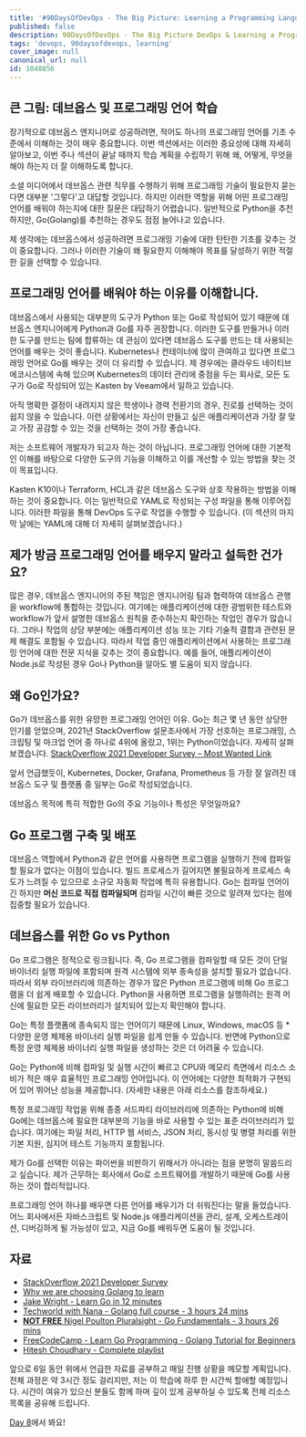 ```yaml
---
title: '#90DaysOfDevOps - The Big Picture: Learning a Programming Language - Day 7'
published: false
description: 90DaysOfDevOps - The Big Picture DevOps & Learning a Programming Language
tags: 'devops, 90daysofdevops, learning'
cover_image: null
canonical_url: null
id: 1048856
---
```


## 큰 그림: 데브옵스 및 프로그래밍 언어 학습

장기적으로 데브옵스 엔지니어로 성공하려면, 적어도 하나의 프로그래밍 언어를 기초 수준에서 이해하는 것이 매우 중요합니다. 이번 섹션에서는 이러한 중요성에 대해 자세히 알아보고, 이번 주나 섹션이 끝날 때까지 학습 계획을 수립하기 위해 왜, 어떻게, 무엇을 해야 하는지 더 잘 이해하도록 합니다.

소셜 미디어에서 데브옵스 관련 직무를 수행하기 위해 프로그래밍 기술이 필요한지 묻는다면 대부분 '그렇다'고 대답할 것입니다. 하지만 이러한 역할을 위해 어떤 프로그래밍 언어를 배워야 하는지에 대한 질문은 대답하기 어렵습니다. 일반적으로 Python을 추천하지만, Go(Golang)를 추천하는 경우도 점점 늘어나고 있습니다.

제 생각에는 데브옵스에서 성공하려면 프로그래밍 기술에 대한 탄탄한 기초를 갖추는 것이 중요합니다. 그러나 이러한 기술이 왜 필요한지 이해해야 목표를 달성하기 위한 적절한 길을 선택할 수 있습니다.

## 프로그래밍 언어를 배워야 하는 이유를 이해합니다.

데브옵스에서 사용되는 대부분의 도구가 Python 또는 Go로 작성되어 있기 때문에 데브옵스 엔지니어에게 Python과 Go를 자주 권장합니다. 이러한 도구를 만들거나 이러한 도구를 만드는 팀에 합류하는 데 관심이 있다면 데브옵스 도구를 만드는 데 사용되는 언어를 배우는 것이 좋습니다. Kubernetes나 컨테이너에 많이 관여하고 있다면 프로그래밍 언어로 Go를 배우는 것이 더 유리할 수 있습니다. 제 경우에는 클라우드 네이티브 에코시스템에 속해 있으며 Kubernetes의 데이터 관리에 중점을 두는 회사로, 모든 도구가 Go로 작성되어 있는 Kasten by Veeam에서 일하고 있습니다.

아직 명확한 결정이 내려지지 않은 학생이나 경력 전환기의 경우, 진로를 선택하는 것이 쉽지 않을 수 있습니다. 이런 상황에서는 자신이 만들고 싶은 애플리케이션과 가장 잘 맞고 가장 공감할 수 있는 것을 선택하는 것이 가장 좋습니다.

저는 소프트웨어 개발자가 되고자 하는 것이 아닙니다. 프로그래밍 언어에 대한 기본적인 이해를 바탕으로 다양한 도구의 기능을 이해하고 이를 개선할 수 있는 방법을 찾는 것이 목표입니다.

Kasten K10이나 Terraform, HCL과 같은 데브옵스 도구와 상호 작용하는 방법을 이해하는 것이 중요합니다. 이는 일반적으로 YAML로 작성되는 구성 파일을 통해 이루어집니다. 이러한 파일을 통해 DevOps 도구로 작업을 수행할 수 있습니다. (이 섹션의 마지막 날에는 YAML에 대해 더 자세히 살펴보겠습니다.)

## 제가 방금 프로그래밍 언어를 배우지 말라고 설득한 건가요?

많은 경우, 데브옵스 엔지니어의 주된 책임은 엔지니어링 팀과 협력하여 데브옵스 관행을 workflow에 통합하는 것입니다. 여기에는 애플리케이션에 대한 광범위한 테스트와 workflow가 앞서 설명한 데브옵스 원칙을 준수하는지 확인하는 작업인 경우가 많습니다. 그러나 작업의 상당 부분에는 애플리케이션 성능 또는 기타 기술적 결함과 관련된 문제 해결도 포함될 수 있습니다. 따라서 작업 중인 애플리케이션에서 사용하는 프로그래밍 언어에 대한 전문 지식을 갖추는 것이 중요합니다. 예를 들어, 애플리케이션이 Node.js로 작성된 경우 Go나 Python을 알아도 별 도움이 되지 않습니다.

## 왜 Go인가요?

Go가 데브옵스를 위한 유망한 프로그래밍 언어인 이유. Go는 최근 몇 년 동안 상당한 인기를 얻었으며, 2021년 StackOverflow 설문조사에서 가장 선호하는 프로그래밍, 스크립팅 및 마크업 언어 중 하나로 4위에 올랐고, 1위는 Python이었습니다. 자세히 살펴보겠습니다. [StackOverflow 2021 Developer Survey – Most Wanted Link](https://insights.stackoverflow.com/survey/2021#section-most-loved-dreaded-and-wanted-programming-scripting-and-markup-languages)

앞서 언급했듯이, Kubernetes, Docker, Grafana, Prometheus 등 가장 잘 알려진 데브옵스 도구 및 플랫폼 중 일부는 Go로 작성되었습니다.

데브옵스 목적에 특히 적합한 Go의 주요 기능이나 특성은 무엇일까요?

## Go 프로그램 구축 및 배포

데브옵스 역할에서 Python과 같은 언어를 사용하면 프로그램을 실행하기 전에 컴파일할 필요가 없다는 이점이 있습니다. 빌드 프로세스가 길어지면 불필요하게 프로세스 속도가 느려질 수 있으므로 소규모 자동화 작업에 특히 유용합니다. Go는 컴파일 언어이긴 하지만 **머신 코드로 직접 컴파일되며** 컴파일 시간이 빠른 것으로 알려져 있다는 점에 집중할 필요가 있습니다.

## 데브옵스를 위한 Go vs Python

Go 프로그램은 정적으로 링크됩니다. 즉, Go 프로그램을 컴파일할 때 모든 것이 단일 바이너리 실행 파일에 포함되며 원격 시스템에 외부 종속성을 설치할 필요가 없습니다. 따라서 외부 라이브러리에 의존하는 경우가 많은 Python 프로그램에 비해 Go 프로그램을 더 쉽게 배포할 수 있습니다. Python을 사용하면 프로그램을 실행하려는 원격 머신에 필요한 모든 라이브러리가 설치되어 있는지 확인해야 합니다.

Go는 특정 플랫폼에 종속되지 않는 언어이기 때문에 Linux, Windows, macOS 등 \*다양한 운영 체제용 바이너리 실행 파일을 쉽게 만들 수 있습니다. 반면에 Python으로 특정 운영 체제용 바이너리 실행 파일을 생성하는 것은 더 어려울 수 있습니다.

Go는 Python에 비해 컴파일 및 실행 시간이 빠르고 CPU와 메모리 측면에서 리소스 소비가 적은 매우 효율적인 프로그래밍 언어입니다. 이 언어에는 다양한 최적화가 구현되어 있어 뛰어난 성능을 제공합니다. (자세한 내용은 아래 리소스를 참조하세요.)

특정 프로그래밍 작업을 위해 종종 서드파티 라이브러리에 의존하는 Python에 비해 Go에는 데브옵스에 필요한 대부분의 기능을 바로 사용할 수 있는 표준 라이브러리가 있습니다. 여기에는 파일 처리, HTTP 웹 서비스, JSON 처리, 동시성 및 병렬 처리를 위한 기본 지원, 심지어 테스트 기능까지 포함됩니다.

제가 Go를 선택한 이유는 파이썬을 비판하기 위해서가 아니라는 점을 분명히 말씀드리고 싶습니다. 제가 근무하는 회사에서 Go로 소프트웨어를 개발하기 때문에 Go를 사용하는 것이 합리적입니다.

프로그래밍 언어 하나를 배우면 다른 언어를 배우기가 더 쉬워진다는 말을 들었습니다. 어느 회사에서든 자바스크립트 및 Node.js 애플리케이션을 관리, 설계, 오케스트레이션, 디버깅하게 될 가능성이 있고, 지금 Go를 배워두면 도움이 될 것입니다.

## 자료

- [StackOverflow 2021 Developer Survey](https://insights.stackoverflow.com/survey/2021)
- [Why we are choosing Golang to learn](https://www.youtube.com/watch?v=7pLqIIAqZD4&t=9s)
- [Jake Wright - Learn Go in 12 minutes](https://www.youtube.com/watch?v=C8LgvuEBraI&t=312s)
- [Techworld with Nana - Golang full course - 3 hours 24 mins](https://www.youtube.com/watch?v=yyUHQIec83I)
- [**NOT FREE** Nigel Poulton Pluralsight - Go Fundamentals - 3 hours 26 mins](https://www.pluralsight.com/courses/go-fundamentals)
- [FreeCodeCamp - Learn Go Programming - Golang Tutorial for Beginners](https://www.youtube.com/watch?v=YS4e4q9oBaU&t=1025s)
- [Hitesh Choudhary - Complete playlist](https://www.youtube.com/playlist?list=PLRAV69dS1uWSR89FRQGZ6q9BR2b44Tr9N)

앞으로 6일 동안 위에서 언급한 자료를 공부하고 매일 진행 상황을 메모할 계획입니다. 전체 과정은 약 3시간 정도 걸리지만, 저는 이 학습에 하루 한 시간씩 할애할 예정입니다. 시간이 여유가 있으신 분들도 함께 하며 깊이 있게 공부하실 수 있도록 전체 리소스 목록을 공유해 드립니다.

[Day 8](day08.md)에서 봐요!
